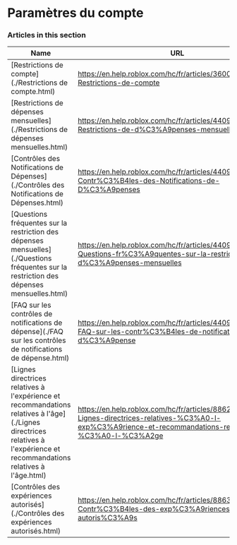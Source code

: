 # Paramètres du compte  
### Articles in this section
Name|URL
-|-
[Restrictions de compte](./Restrictions de compte.html) |https://en.help.roblox.com/hc/fr/articles/360000375686-Restrictions-de-compte
[Restrictions de dépenses mensuelles](./Restrictions de dépenses mensuelles.html) |https://en.help.roblox.com/hc/fr/articles/4409125091348-Restrictions-de-d%C3%A9penses-mensuelles
[Contrôles des Notifications de Dépenses](./Contrôles des Notifications de Dépenses.html) |https://en.help.roblox.com/hc/fr/articles/4409139163412-Contr%C3%B4les-des-Notifications-de-D%C3%A9penses
[Questions fréquentes sur la restriction des dépenses mensuelles](./Questions fréquentes sur la restriction des dépenses mensuelles.html) |https://en.help.roblox.com/hc/fr/articles/4409558125460-Questions-fr%C3%A9quentes-sur-la-restriction-des-d%C3%A9penses-mensuelles
[FAQ sur les contrôles de notifications de dépense](./FAQ sur les contrôles de notifications de dépense.html) |https://en.help.roblox.com/hc/fr/articles/4409296123796-FAQ-sur-les-contr%C3%B4les-de-notifications-de-d%C3%A9pense
[Lignes directrices relatives à l'expérience et recommandations relatives à l'âge](./Lignes directrices relatives à l'expérience et recommandations relatives à l'âge.html) |https://en.help.roblox.com/hc/fr/articles/8862768451604-Lignes-directrices-relatives-%C3%A0-l-exp%C3%A9rience-et-recommandations-relatives-%C3%A0-l-%C3%A2ge
[Contrôles des expériences autorisés](./Contrôles des expériences autorisés.html) |https://en.help.roblox.com/hc/fr/articles/8863284850196-Contr%C3%B4les-des-exp%C3%A9riences-autoris%C3%A9s